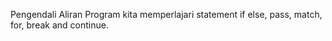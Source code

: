 Pengendali Aliran Program
kita memperlajari statement if else, pass, match, for, break and continue.